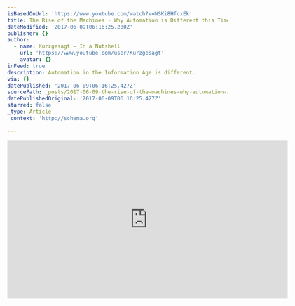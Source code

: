 ```yaml
---
isBasedOnUrl: 'https://www.youtube.com/watch?v=WSKi8HfcxEk'
title: The Rise of the Machines - Why Automation is Different this Time
dateModified: '2017-06-09T06:16:25.280Z'
publisher: {}
author:
  - name: Kurzgesagt – In a Nutshell
    url: 'https://www.youtube.com/user/Kurzgesagt'
    avatar: {}
inFeed: true
description: Automation in the Information Age is different.
via: {}
datePublished: '2017-06-09T06:16:25.427Z'
sourcePath: _posts/2017-06-09-the-rise-of-the-machines-why-automation-is-different-this.md
datePublishedOriginal: '2017-06-09T06:16:25.427Z'
starred: false
_type: Article
_context: 'http://schema.org'

---
```

<iframe src="https://cdn.embedly.com/widgets/media.html?src=https%3A%2F%2Fwww.youtube.com%2Fembed%2FWSKi8HfcxEk%3Ffeature%3Doembed&amp;url=http%3A%2F%2Fwww.youtube.com%2Fwatch%3Fv%3DWSKi8HfcxEk&amp;image=https%3A%2F%2Fi.ytimg.com%2Fvi%2FWSKi8HfcxEk%2Fhqdefault.jpg&amp;key=b7d04c9b404c499eba89ee7072e1c4f7&amp;type=text%2Fhtml&amp;schema=youtube" width="640" height="360" scrolling="no" frameborder="0" allowfullscreen="" style=""></iframe>